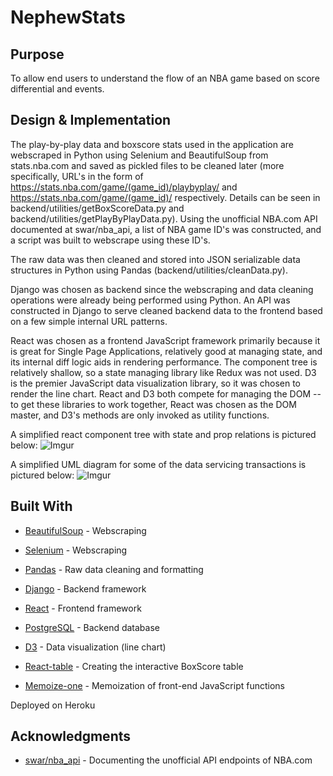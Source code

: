 # NephewStats

## Purpose

To allow end users to understand the flow of an NBA game based on score differential and events. 

## Design & Implementation

The play-by-play data and boxscore stats used in the application are webscraped in Python using Selenium and BeautifulSoup from stats.nba.com and saved as pickled files to be cleaned later (more specifically, URL's in the form of https://stats.nba.com/game/(game_id)/playbyplay/ and https://stats.nba.com/game/(game_id)/ respectively. Details can be seen in backend/utilities/getBoxScoreData.py and backend/utilities/getPlayByPlayData.py). Using the unofficial NBA.com API documented at swar/nba_api, a list of NBA game ID's was constructed, and a script was built to webscrape using these ID's.

The raw data was then cleaned and stored into JSON serializable data structures in Python using Pandas (backend/utilities/cleanData.py).

Django was chosen as backend since the webscraping and data cleaning operations were already being performed using Python. An API was constructed in Django to serve cleaned backend data to the frontend based on a few simple internal URL patterns. 

React was chosen as a frontend JavaScript framework primarily because it is great for Single Page Applications, relatively good at managing state, and its internal diff logic aids in rendering performance. The component tree is relatively shallow, so a state managing library like Redux was not used. D3 is the premier JavaScript data visualization library, so it was chosen to render the line chart. React and D3 both compete for managing the DOM -- to get these libraries to work together, React was chosen as the DOM master, and D3's methods are only invoked as utility functions. 

A simplified react component tree with state and prop relations is pictured below:
![Imgur](https://i.imgur.com/SxN4QlP.png)

A simplified UML diagram for some of the data servicing transactions is pictured below:
![Imgur](https://i.imgur.com/nhLJRPn.png)

## Built With

* [BeautifulSoup]() - Webscraping
* [Selenium]() - Webscraping
* [Pandas]() - Raw data cleaning and formatting
* [Django]() - Backend framework
* [React]() - Frontend framework
* [PostgreSQL]() - Backend database
* [D3]() - Data visualization (line chart)

* [React-table]() - Creating the interactive BoxScore table
* [Memoize-one]() - Memoization of front-end JavaScript functions

Deployed on Heroku

## Acknowledgments

* [swar/nba_api]() - Documenting the unofficial API endpoints of NBA.com

